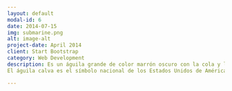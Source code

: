 ```yaml
---
layout: default
modal-id: 6
date: 2014-07-15
img: submarine.png
alt: image-alt
project-date: April 2014
client: Start Bootstrap
category: Web Development
description: Es un águila grande de color marrón oscuro con la cola y la cabeza blancas. Subsiste principalmente de los peces, sobre los que se abalanza y arrebata del agua con sus garras. Esta especie construye nidos más grandes que cualquier otra especie y sus nidos pueden llegar a medir 4 m de profundidad.
El águila calva es el símbolo nacional de los Estados Unidos de América.

---
```

